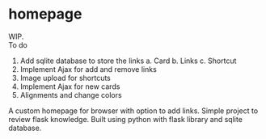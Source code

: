 # homepage
WIP.  
To do  
1. Add sqlite database to store the links
   a. Card
   b. Links
   c. Shortcut
3. Implement Ajax for add and remove links
4. Image upload for shortcuts
5. Implement Ajax for new cards
6. Alignments and change colors

A custom homepage for browser with option to add links. Simple project to review flask knowledge. Built using python with flask library and sqlite database.
